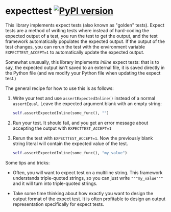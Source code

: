 # expecttest [![PyPI version](https://badge.fury.io/py/expecttest.svg)](https://badge.fury.io/py/expecttest)

This library implements expect tests (also known as "golden" tests). Expect
tests are a method of writing tests where instead of hard-coding the expected
output of a test, you run the test to get the output, and the test framework
automatically populates the expected output.  If the output of the test changes,
you can rerun the test with the environment variable `EXPECTTEST_ACCEPT=1` to
automatically update the expected output.

Somewhat unusually, this library implements *inline* expect tests: that is to
say, the expected output isn't saved to an external file, it is saved directly
in the Python file (and we modify your Python file when updating the expect
test.)

The general recipe for how to use this is as follows:

  1. Write your test and use `assertExpectedInline()` instead of a normal
     `assertEqual`.  Leave the expected argument blank with an empty string:
     ```py
     self.assertExpectedInline(some_func(), "")
     ```

  2. Run your test.  It should fail, and you get an error message about
     accepting the output with `EXPECTTEST_ACCEPT=1`

  3. Rerun the test with `EXPECTTEST_ACCEPT=1`.  Now the previously blank string
     literal will contain the expected value of the test.
     ```py
     self.assertExpectedInline(some_func(), "my_value")
     ```

Some tips and tricks:

  - Often, you will want to expect test on a multiline string.  This framework
    understands triple-quoted strings, so you can just write `"""my_value"""`
    and it will turn into triple-quoted strings.

  - Take some time thinking about how exactly you want to design the output
    format of the expect test.  It is often profitable to design an output
    representation specifically for expect tests.
